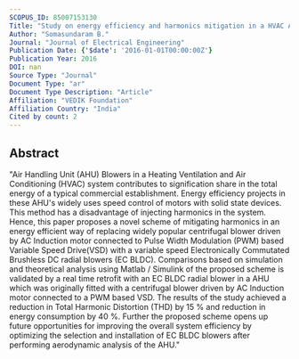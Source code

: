 ```yaml
---
SCOPUS_ID: 85007153130
Title: "Study on energy efficiency and harmonics mitigation in a HVAC AHU blower/fan application using electronically commutated BLDC motors"
Author: "Somasundaram B."
Journal: "Journal of Electrical Engineering"
Publication Date: {'$date': '2016-01-01T00:00:00Z'}
Publication Year: 2016
DOI: nan
Source Type: "Journal"
Document Type: "ar"
Document Type Description: "Article"
Affiliation: "VEDIK Foundation"
Affiliation Country: "India"
Cited by count: 2
---
```


## Abstract
"Air Handling Unit (AHU) Blowers in a Heating Ventilation and Air Conditioning (HVAC) system contributes to signification share in the total energy of a typical commercial establishment. Energy efficiency projects in these AHU's widely uses speed control of motors with solid state devices. This method has a disadvantage of injecting harmonics in the system. Hence, this paper proposes a novel scheme of mitigating harmonics in an energy efficient way of replacing widely popular centrifugal blower driven by AC Induction motor connected to Pulse Width Modulation (PWM) based Variable Speed Drive(VSD) with a variable speed Electronically Commutated Brushless DC radial blowers (EC BLDC). Comparisons based on simulation and theoretical analysis using Matlab / Simulink of the proposed scheme is validated by a real time retrofit with an EC BLDC radial blower in a AHU which was originally fitted with a centrifugal blower driven by AC Induction motor connected to a PWM based VSD. The results of the study achieved a reduction in Total Harmonic Distortion (THD) by 15 % and reduction in energy consumption by 40 %. Further the proposed scheme opens up future opportunities for improving the overall system efficiency by optimizing the selection and installation of EC BLDC blowers after performing aerodynamic analysis of the AHU."
